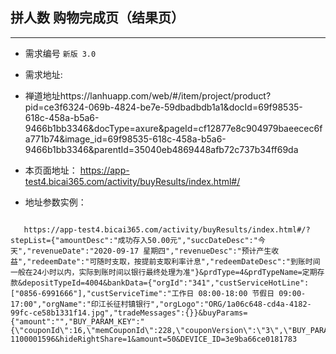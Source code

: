 ## 拼人数 购物完成页（结果页）

---
 - 需求编号 `新版 3.0`
 - 需求地址: 
 - 禅道地址https://lanhuapp.com/web/#/item/project/product?pid=ce3f6324-069b-4824-be7e-59dbadbdb1a1&docId=69f98535-618c-458a-b5a6-9466b1bb3346&docType=axure&pageId=cf12877e8c904979baeecec6fa771b74&image_id=69f98535-618c-458a-b5a6-9466b1bb3346&parentId=35040eb4869448afb72c737b34ff69da
 


 - 本页面地址： https://app-test4.bicai365.com/activity/buyResults/index.html#/
 

 - 地址参数实例：
 
 ```

    https://app-test4.bicai365.com/activity/buyResults/index.html#/?stepList={"amountDesc":"成功存入50.00元","succDateDesc":"今天","revenueDate":"2020-09-17 星期四","revenueDesc":"预计产生收益","redeemDate":"可随时支取，按提前支取利率计息","redeemDateDesc":"到账时间一般在24小时以内，实际到账时间以银行最终处理为准"}&prdType=4&prdTypeName=定期存款&depositTypeId=4004&bankData={"orgId":"341","custServiceHotLine":["0856-6991666"],"custServiceTime":"工作日 08:00-18:00 节假日 09:00-17:00","orgName":"印江长征村镇银行","orgLogo":"ORG/1a06c648-cd4a-4182-99fc-ce58b1331f14.jpg","tradeMessages":{}}&buyParams= {"amount":"","BUY_PARAM_KEY":"{\"couponId\":16,\"memCouponId\":228,\"couponVersion\":\"3\",\"BUY_PARAM_KEY\":\"59ba5e3e50c7487e9fa1158a3bc967f2\"}"}&proId= 1100001596&hideRightShare=1&amount=50&DEVICE_ID=3e9ba66ce0181783

 
 ```

